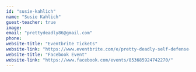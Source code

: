 ```yaml
---
id: "susie-kahlich"
name: "Susie Kahlich"
guest-teacher: true
image: 
email: "prettydeadly86@gmail.com"
phone:
website-title: "Eventbrite Tickets"
website-link: "https://www.eventbrite.com/e/pretty-deadly-self-defense-workshop-tickets-24615703231"
website-title: "Facebook Event"
website-link: "https://www.facebook.com/events/853685924742270/"
---
```


